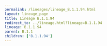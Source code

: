 ```yaml
---
permalink: /lineages/lineage_B.1.1.94.html
layout: lineage_page
title: Lineage B.1.1.94
redirect_to: ../lineage.html?lineage=B.1.1.94
lineage: B.1.1.94
parent: B.1.1
children: ['B.1.1.94']
---
```

